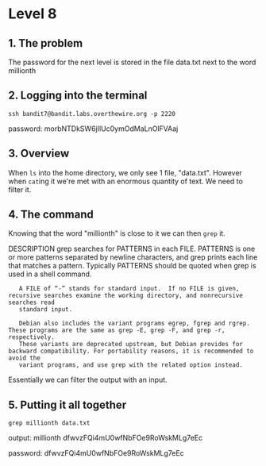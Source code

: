 # Level 8

## 1. The problem

The password for the next level is stored in the file data.txt next to the word millionth

## 2. Logging into the terminal

`ssh bandit7@bandit.labs.overthewire.org -p 2220`

password: morbNTDkSW6jIlUc0ymOdMaLnOlFVAaj

## 3. Overview

When `ls` into the home directory, we only see 1 file, "data.txt". However when `cat`ing it we're met with an enormous quantity of text. We need to filter it.

## 4. The command

Knowing that the word "millionth" is close to it we can then `grep` it.

DESCRIPTION
       grep  searches  for  PATTERNS  in  each FILE.  PATTERNS is one or more patterns separated by newline characters, and grep prints each line that
       matches a pattern.  Typically PATTERNS should be quoted when grep is used in a shell command.

       A FILE of “-” stands for standard input.  If no FILE is given, recursive searches examine the working directory, and nonrecursive searches read
       standard input.

       Debian also includes the variant programs egrep, fgrep and rgrep.  These programs are the same as grep -E, grep -F, and grep -r,  respectively.
       These variants are deprecated upstream, but Debian provides for backward compatibility. For portability reasons, it is recommended to avoid the
       variant programs, and use grep with the related option instead.

Essentially we can filter the output with an input.

## 5. Putting it all together

`grep millionth data.txt`

output: millionth	dfwvzFQi4mU0wfNbFOe9RoWskMLg7eEc

password: dfwvzFQi4mU0wfNbFOe9RoWskMLg7eEc
